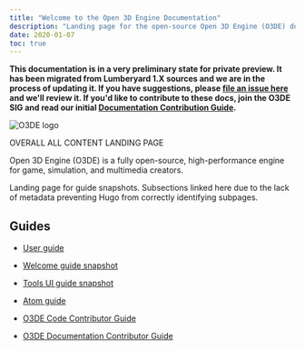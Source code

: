 ```yaml
---
title: "Welcome to the Open 3D Engine Documentation"
description: "Landing page for the open-source Open 3D Engine (O3DE) documentation."
date: 2020-01-07
toc: true
---
```


**This documentation is in a very preliminary state for private preview. It has been migrated from Lumberyard 1.X sources and we are in the process of updating it. If you have suggestions, please [file an issue here](https://github.com/o3de/o3de.org/issues/new/choose) and we'll review it. If you'd like to contribute to these docs, join the O3DE SIG and read our initial [Documentation Contribution Guide](contributing/to-docs).**

![O3DE logo](images/shared/o3de-logo-1.svg)


OVERALL ALL CONTENT LANDING PAGE

Open 3D Engine (O3DE) is a fully open-source, high-performance engine for game, simulation, and multimedia creators.

Landing page for guide snapshots. Subsections linked here due to the lack of metadata preventing Hugo from correctly
identifying subpages.

## Guides

- [User guide](user-guide)
- [Welcome guide snapshot](welcomeguide)
- [Tools UI guide snapshot](tools-ui)
- [Atom guide](atom-guide)

- [O3DE Code Contributor Guide](contributing/to-code)
- [O3DE Documentation Contributor Guide](contributing/to-docs)

